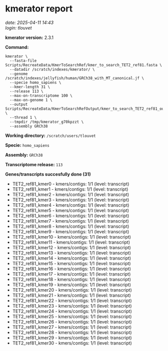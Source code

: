 # kmerator report
*date: 2025-04-11 14:43*  
*login: tlouvet*

**kmerator version:** 2.3.1

**Command:**

```
kmerator \
  --fasta-file Scripts/RecreateData/KmerToSearchRef/kmer_to_search_TET2_ref81.fasta \
  --datadir /scratch/indexes/kmerator/ \
  --genome /scratch/indexes/jellyfish/human/GRCh38_with_MT_canonical.jf \
  --specie homo_sapiens \
  --kmer-length 31 \
  --release 113 \
  --max-on-transcriptome 100 \
  --max-on-genome 1 \
  --output Scripts/RecreateData/KmerToSearchRefOutput/kmer_to_search_TET2_ref81_output \
  --thread 1 \
  --tmpdir /tmp/kmerator_g70kpzzt \
  --assembly GRCh38
```

**Working directory:** `/scratch/users/tlouvet`

**Specie:** `homo_sapiens`

**Assembly:** `GRCh38`

**Transcriptome release:** `113`

**Genes/transcripts succesfully done (31)**

- TET2_ref81_kmer0 - kmers/contigs: 1/1 (level: transcript)
- TET2_ref81_kmer1 - kmers/contigs: 1/1 (level: transcript)
- TET2_ref81_kmer2 - kmers/contigs: 1/1 (level: transcript)
- TET2_ref81_kmer3 - kmers/contigs: 1/1 (level: transcript)
- TET2_ref81_kmer4 - kmers/contigs: 1/1 (level: transcript)
- TET2_ref81_kmer5 - kmers/contigs: 1/1 (level: transcript)
- TET2_ref81_kmer6 - kmers/contigs: 1/1 (level: transcript)
- TET2_ref81_kmer7 - kmers/contigs: 1/1 (level: transcript)
- TET2_ref81_kmer8 - kmers/contigs: 1/1 (level: transcript)
- TET2_ref81_kmer9 - kmers/contigs: 1/1 (level: transcript)
- TET2_ref81_kmer10 - kmers/contigs: 1/1 (level: transcript)
- TET2_ref81_kmer11 - kmers/contigs: 1/1 (level: transcript)
- TET2_ref81_kmer12 - kmers/contigs: 1/1 (level: transcript)
- TET2_ref81_kmer13 - kmers/contigs: 1/1 (level: transcript)
- TET2_ref81_kmer14 - kmers/contigs: 1/1 (level: transcript)
- TET2_ref81_kmer15 - kmers/contigs: 1/1 (level: transcript)
- TET2_ref81_kmer16 - kmers/contigs: 1/1 (level: transcript)
- TET2_ref81_kmer17 - kmers/contigs: 1/1 (level: transcript)
- TET2_ref81_kmer18 - kmers/contigs: 1/1 (level: transcript)
- TET2_ref81_kmer19 - kmers/contigs: 1/1 (level: transcript)
- TET2_ref81_kmer20 - kmers/contigs: 1/1 (level: transcript)
- TET2_ref81_kmer21 - kmers/contigs: 1/1 (level: transcript)
- TET2_ref81_kmer22 - kmers/contigs: 1/1 (level: transcript)
- TET2_ref81_kmer23 - kmers/contigs: 1/1 (level: transcript)
- TET2_ref81_kmer24 - kmers/contigs: 1/1 (level: transcript)
- TET2_ref81_kmer25 - kmers/contigs: 1/1 (level: transcript)
- TET2_ref81_kmer26 - kmers/contigs: 1/1 (level: transcript)
- TET2_ref81_kmer27 - kmers/contigs: 1/1 (level: transcript)
- TET2_ref81_kmer28 - kmers/contigs: 1/1 (level: transcript)
- TET2_ref81_kmer29 - kmers/contigs: 1/1 (level: transcript)
- TET2_ref81_kmer30 - kmers/contigs: 1/1 (level: transcript)
